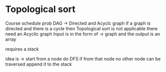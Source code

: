 # Topological sort
Course schedule prob
DAG -> Directed and Acyclc graph
if a graph is directed and there is a cycle then Topological sort is not applicable there
need an Acyclic graph
Input is in the form of -> graph and the output is an array

requires a stack

idea is -> start from a node do DFS if from that node no other
node can be traversed append it to the stack
